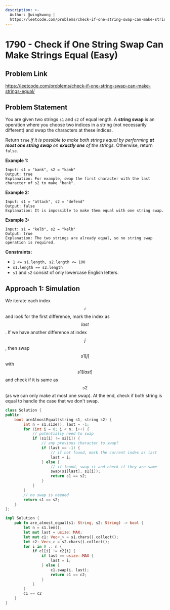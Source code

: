 ```yaml
---
description: >-
  Author: @wingkwong |
  https://leetcode.com/problems/check-if-one-string-swap-can-make-strings-equal/
---
```


# 1790 - Check if One String Swap Can Make Strings Equal (Easy)

## Problem Link

https://leetcode.com/problems/check-if-one-string-swap-can-make-strings-equal/

## Problem Statement

You are given two strings `s1` and `s2` of equal length. A **string swap** is an operation where you choose two indices in a string (not necessarily different) and swap the characters at these indices.

Return `true` _if it is possible to make both strings equal by performing **at most one string swap** on **exactly one** of the strings._ Otherwise, return `false`.

**Example 1:**

```
Input: s1 = "bank", s2 = "kanb"
Output: true
Explanation: For example, swap the first character with the last character of s2 to make "bank".
```

**Example 2:**

```
Input: s1 = "attack", s2 = "defend"
Output: false
Explanation: It is impossible to make them equal with one string swap.
```

**Example 3:**

```
Input: s1 = "kelb", s2 = "kelb"
Output: true
Explanation: The two strings are already equal, so no string swap operation is required.
```

**Constraints:**

* `1 <= s1.length, s2.length <= 100`
* `s1.length == s2.length`
* `s1` and `s2` consist of only lowercase English letters.

## Approach 1: Simulation

We iterate each index $$i$$ and look for the first difference, mark the index as $$last$$. If we have another difference at index $$j$$, then swap $$s1[j]$$ with $$s1[last]$$ and check if it is same as $$s2$$ (as we can only make at most one swap). At the end, check if both string is equal to handle the case that we don't swap.

<Tabs>
<TabItem value="cpp" label="C++">
<SolutionAuthor name="@wingkwong"/>

```cpp
class Solution {
public:
    bool areAlmostEqual(string s1, string s2) {
        int n = s1.size(), last = -1;
        for (int i = 0; i < n; i++) {
            // potentially need to swap
            if (s1[i] != s2[i]) {
                // any previous character to swap?
                if (last == -1) {
                    // if not found, mark the current index as last
                    last = i;
                } else {
                    // if found, swap it and check if they are same
                    swap(s1[last], s1[i]);
                    return s1 == s2;
                }
            }
        }
        // no swap is needed
        return s1 == s2;
    }
};
```

</TabItem>

<TabItem value="rs" label="Rust">
<SolutionAuthor name="@wingkwong"/>

```rs
impl Solution {
    pub fn are_almost_equal(s1: String, s2: String) -> bool {
        let n = s1.len();
        let mut last = usize::MAX;
        let mut c1: Vec<_> = s1.chars().collect();
        let c2: Vec<_> = s2.chars().collect();
        for i in 0 .. n { 
            if c1[i] != c2[i] {
                if last == usize::MAX {
                    last = i;
                } else {
                    c1.swap(i, last);
                    return c1 == c2;
                }
            }
        }
        c1 == c2
    }
}
```

</TabItem>
</Tabs>

